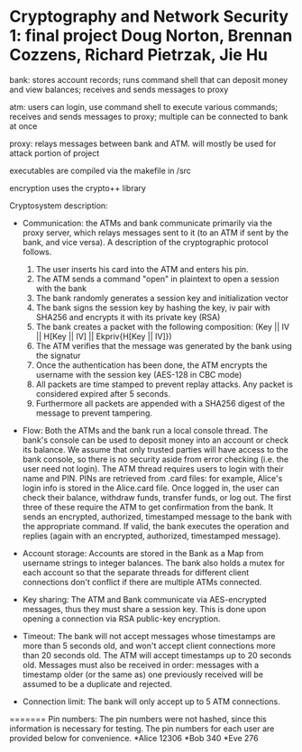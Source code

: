 Cryptography and Network Security 1: final project
Doug Norton, Brennan Cozzens, Richard Pietrzak, Jie Hu
======================================================

bank: stores account records; runs command shell that can deposit money and view balances; 
      receives and sends messages to proxy

atm: users can login, use command shell to execute various commands; receives and sends messages to proxy; 
     multiple can be connected to bank at once

proxy: relays messages between bank and ATM. will mostly be used for attack portion of project

executables are compiled via the makefile in /src

encryption uses the crypto++ library


Cryptosystem description:
- Communication: the ATMs and bank communicate primarily via the proxy server, which relays
  messages sent to it (to an ATM if sent by the bank, and vice versa).  A description of the cryptographic
  protocol follows.
    1. The user inserts his card into the ATM and enters his pin.
    2. The ATM sends a command "open" in plaintext to open a session with the bank
    3. The bank randomly generates a session key and initialization vector
    4. The bank signs the session key by hashing the key, iv pair with SHA256 and encrypts it with its private key (RSA)
    5. The bank creates a packet with the following composition:  (Key || IV || H[Key || IV] || Ekpriv{H[Key || IV]})
    6. The ATM verifies that the message was generated by the bank using the signatur
    7. Once the authentication has been done, the ATM encrypts the username with the session key (AES-128 in CBC mode)
    8. All packets are time stamped to prevent replay attacks.  Any packet is considered expired after 5 seconds.
    9. Furthermore all packets are appended with a SHA256 digest of the message to prevent tampering.

- Flow: Both the ATMs and the bank run a local console thread. The bank's console can be used
  to deposit money into an account or check its balance. We assume that only trusted parties will have access
  to the bank console, so there is no security aside from error checking (i.e. the user
  need not login). The ATM thread requires users to login with their name and PIN. PINs are retrieved
  from .card files: for example, Alice's login info is stored in the Alice.card
  file. Once logged in, the user can check their balance, withdraw funds, transfer funds,
  or log out. The first three of these require the ATM to get confirmation from the bank.
  It sends an encrypted, authorized, timestamped message to the bank with the appropriate command.
  If valid, the bank executes the operation and replies (again with an encrypted, authorized, timestamped
  message).

- Account storage: Accounts are stored in the Bank as a Map from username strings to integer
  balances. The bank also holds a mutex for each account so that the separate threads for
  different client connections don't conflict if there are multiple ATMs connected.

- Key sharing: The ATM and Bank communicate via AES-encrypted messages, thus they must share a session key.
  This is done upon opening a connection via RSA public-key encryption.

- Timeout: The bank will not accept messages whose timestamps are more than 5 seconds old, and won't 
  accept client connections more than 20 seconds old. The ATM will accept timestamps up to 20 seconds old.
  Messages must also be received in order: messages with a timestamp older (or the same as) one previously
  received will be assumed to be a duplicate and rejected.

- Connection limit: The bank will only accept up to 5 ATM connections.


=======
  Pin numbers: The pin numbers were not hashed, since this information is necessary for testing.  The pin numbers
  for each user are provided below for convenience.
    *Alice	12306
    *Bob	340
    *Eve	276
